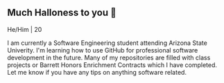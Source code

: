 ## Much Halloness to you 👋
He/Him | 20 

I am currently a Software Engineering student attending Arizona State Univerity.
I'm learning how to use GitHub for professional software development in the future.
Many of my repositories are filled with class projects or Barrett Honors Enrichment Contracts which I have completed.
Let me know if you have any tips on anything software related.


<!--
**ZiitoZnarf/ZiitoZnarf** is a ✨ _special_ ✨ repository because its `README.md` (this file) appears on your GitHub profile.

Here are some ideas to get you started:

- 🔭 I’m currently working on ...
- 🌱 I’m currently learning ...
- 👯 I’m looking to collaborate on ...
- 🤔 I’m looking for help with ...
- 💬 Ask me about ...
- 📫 How to reach me: ...
- 😄 Pronouns: ...
- ⚡ Fun fact: ...
-->
